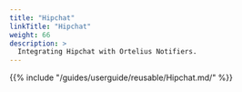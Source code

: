```yaml
---
title: "Hipchat"
linkTitle: "Hipchat"
weight: 66
description: >
  Integrating Hipchat with Ortelius Notifiers.
---
```

{{% include "/guides/userguide/reusable/Hipchat.md/" %}}
